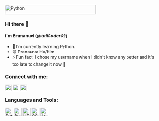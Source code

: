 <img align="center" alt="Python" width="300px" height="30px" src="https://cdn.jsdelivr.net/npm/simple-icons@3.13.0/icons/python.svg" />

### Hi there 👋

#### I'm **Emmanuel (_@tallCoder02_)** 

- 🌱 I’m currently learning Python.
- 😄 Pronouns: He/Him
- ⚡ Fun fact: I chose my username when I didn't know any better and it's too late to change it now :grimacing:

### Connect with me:
[<img align="left" alt="Twitter" width="22px" src="https://cdn.jsdelivr.net/npm/simple-icons@3.13.0/icons/twitter.svg" />](https://twitter.com/_tallCoder02)
[<img align="left" alt="Email" width="22px" src="https://cdn.jsdelivr.net/npm/simple-icons@3.13.0/icons/gmail.svg" />](mailto:jemenichinonso11@gmail.com)
[<img align="left" alt="Instagram" width="22px" src="https://cdn.jsdelivr.net/npm/simple-icons@3.13.0/icons/instagram.svg" />](https://www.instagram.com/tallcoder02/?hl=en)

<br />

### Languages and Tools:
<img align="left" alt="Python" width="26px" src="https://cdn.jsdelivr.net/npm/simple-icons@3.13.0/icons/python.svg" />
<img align="left" alt="PyQt" width="26px" src="https://cdn.jsdelivr.net/npm/simple-icons@3.13.0/icons/qt.svg"/>
<img align="left" alt="HTML5" width="26px" src="https://cdn.jsdelivr.net/npm/simple-icons@3.13.0/icons/html5.svg" />
<img align="left" alt="CSS3" width="26px" src="https://cdn.jsdelivr.net/npm/simple-icons@3.13.0/icons/css3.svg" />
<img align="left" alt="JavaScript" width="26px" src="https://cdn.jsdelivr.net/npm/simple-icons@3.13.0/icons/javascript.svg" />
<!-- <img align="left" alt="Node.js" width="26px" src="https://cdn.jsdelivr.net/npm/simple-icons@3.13.0/icons/node-dot-js.svg" />

<br />

<img align="left" src="https://github-readme-stats.vercel.app/api/top-langs/?username=tallCoder02&layout=compact" />

<br />
 -->



<!-- 
[![Top Langs](https://github-readme-stats.vercel.app/api/top-langs/?username=tallCoder02&layout=compact)](https://github.com/tallCoder02)
[![Emmanuel's GitHub stats](https://github-readme-stats.vercel.app/api?username=tallCoder02)](https://github.com/tallCoder02)
 -->

<!--
**tallCoder02/tallCoder02** is a ✨ _special_ ✨ repository because its `README.md` (this file) appears on your GitHub profile.

Here are some ideas to get you started:

- 🔭 I’m currently working on ...
- 🌱 I’m currently learning ...
- 👯 I’m looking to collaborate on ...
- 🤔 I’m looking for help with ...
- 💬 Ask me about ...
- 📫 How to reach me: ...
- 😄 Pronouns: ...
- ⚡ Fun fact: ...
-->
